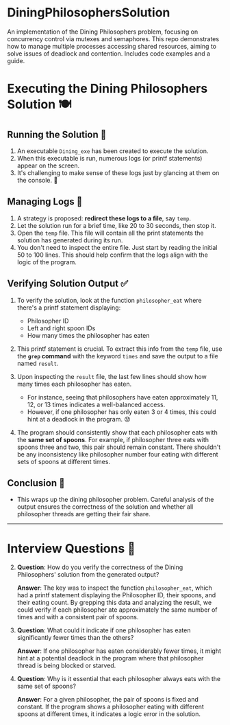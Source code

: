 # DiningPhilosophersSolution
An implementation of the Dining Philosophers problem, focusing on concurrency control via mutexes and semaphores. This repo demonstrates how to manage multiple processes accessing shared resources, aiming to solve issues of deadlock and contention. Includes code examples and a guide.


#  Executing the Dining Philosophers Solution 🍽️

## Running the Solution 🏃

1. An executable `Dining_exe` has been created to execute the solution.
2. When this executable is run, numerous logs (or printf statements) appear on the screen. 
3. It's challenging to make sense of these logs just by glancing at them on the console. 🤔

## Managing Logs 📜

1. A strategy is proposed: **redirect these logs to a file**, say `temp`.
2. Let the solution run for a brief time, like 20 to 30 seconds, then stop it.
3. Open the `temp` file. This file will contain all the print statements the solution has generated during its run. 
4. You don't need to inspect the entire file. Just start by reading the initial 50 to 100 lines. This should help confirm that the logs align with the logic of the program. 

## Verifying Solution Output ✅

1. To verify the solution, look at the function `philosopher_eat` where there's a printf statement displaying:
   - Philosopher ID 
   - Left and right spoon IDs
   - How many times the philosopher has eaten 
2. This printf statement is crucial. To extract this info from the `temp` file, use the **`grep` command** with the keyword `times` and save the output to a file named `result`.
3. Upon inspecting the `result` file, the last few lines should show how many times each philosopher has eaten. 

   * For instance, seeing that philosophers have eaten approximately 11, 12, or 13 times indicates a well-balanced access.
   * However, if one philosopher has only eaten 3 or 4 times, this could hint at a deadlock in the program. 😟

4. The program should consistently show that each philosopher eats with the **same set of spoons**. For example, if philosopher three eats with spoons three and two, this pair should remain constant. There shouldn't be any inconsistency like philosopher number four eating with different sets of spoons at different times.

## Conclusion 🎉

- This wraps up the dining philosopher problem. Careful analysis of the output ensures the correctness of the solution and whether all philosopher threads are getting their fair share.

---

# Interview Questions 📝


2. **Question**: How do you verify the correctness of the Dining Philosophers' solution from the generated output?

   **Answer**: The key was to inspect the function `philosopher_eat`, which had a printf statement displaying the Philosopher ID, their spoons, and their eating count. By grepping this data and analyzing the result, we could verify if each philosopher ate approximately the same number of times and with a consistent pair of spoons.

3. **Question**: What could it indicate if one philosopher has eaten significantly fewer times than the others?

   **Answer**: If one philosopher has eaten considerably fewer times, it might hint at a potential deadlock in the program where that philosopher thread is being blocked or starved.

4. **Question**: Why is it essential that each philosopher always eats with the same set of spoons?

   **Answer**: For a given philosopher, the pair of spoons is fixed and constant. If the program shows a philosopher eating with different spoons at different times, it indicates a logic error in the solution.

